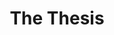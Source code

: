 ---
title: "The Thesis"
weight: 90
# bookCollapseSection: true
# bookComments: true
# bookFlatSection: true
# bookHidden: true
# bookSearchExclude: true
bookToc: false
---